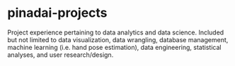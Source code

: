 # pinadai-projects
Project experience pertaining to data analytics and data science. Included but not limited to data visualization, data wrangling, database management, machine learning (i.e. hand pose estimation), data engineering, statistical analyses, and user research/design.
